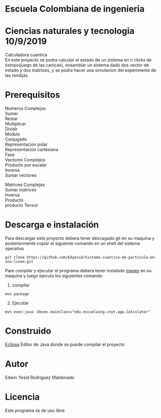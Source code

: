 # Escuela Colombiana de ingenieria
# Ciencias naturales y tecnologia                 10/9/2019
Calculadora cuantica<br/>
En este proyecto se podra calcular el estado de un sistema en n clicks de tiempo(juego de las canicas), ensamblar
un sistema dado dos vector de estado y dos matrices, y se podra hacer una simulacion del experimento de las rendijas.<br/>

# Prerequisitos
Numeros Complejos<br/>
Sumar<br/>
Restar<br/>
Multiplicar<br/>
Dividir<br/>
Modulo<br/>
Conjugado<br/>
Representacion polar <br/>
Representacion cartesiana<br/>
Fase<br/>
Vectores Complejos<br/>
Producto por escalar<br/>
Inversa<br/>
Sumar vectores<br/>

Matrices Complejas<br/>
Sumar matrices<br/>
Inversa<br/>
Producto<br/>
producto Tensor<br/>

# Descarga e instalación

Para descargar este proyecto debera tener descagado git en su maquina y posteriormente copiar el siguiente comando en un shell del sistema operativo
```
git clone https://github.com/Edyesid/Sistema-cuantico-de-particula-en-una-linea.git
```
Pare compilar y ejecutar el programa debera tener instalado [maven](https://maven.apache.org/install.html) en su maquina y luego ejecuta los siguientes comando

1. compilar

```
mvn package
```

2. Ejecutar

```
mvn exec:java -Dexec.mainClass="edu.escuelaing.cnyt.app.Calculator"
```

# Construido
[Eclipse](https://www.eclipse.org/ide/) Editor de Java donde se puede compilar el proyecto

# Autor
Edwin Yesid Rodriguez Maldonado<br/>

# Licencia
Este programa es de uso libre
